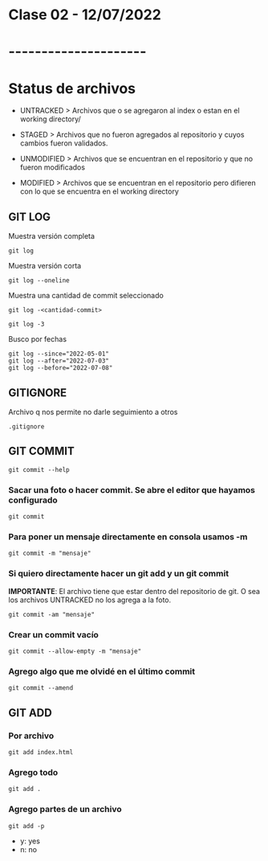 # Clase 02 - 12/07/2022
# ---------------------

# Status de archivos

* UNTRACKED > Archivos que o se agregaron al index o estan en el working directory/

* STAGED > Archivos que no fueron agregados al repositorio y cuyos cambios fueron validados.

* UNMODIFIED > Archivos que se encuentran en el repositorio y que no fueron modificados

* MODIFIED > Archivos que se encuentran en el repositorio pero difieren con lo que se encuentra en el working directory


## GIT LOG

Muestra versión completa

    git log

Muestra versión corta

    git log --oneline

Muestra una cantidad de commit seleccionado

    git log -<cantidad-commit>

    git log -3
    
Busco por fechas

    git log --since="2022-05-01"
    git log --after="2022-07-03"
    git log --before="2022-07-08"

## GITIGNORE

Archivo q nos permite no darle seguimiento a otros

    .gitignore

## GIT COMMIT

    git commit --help

### Sacar una foto o hacer commit. Se abre el editor que hayamos configurado

    git commit

### Para poner un mensaje directamente en consola usamos -m

    git commit -m "mensaje"

### Si quiero directamente hacer un git add y un git commit

**IMPORTANTE**: El archivo tiene que estar dentro del repositorio de git. O sea los archivos UNTRACKED no los agrega a la foto.

    git commit -am "mensaje"

### Crear un commit vacío

    git commit --allow-empty -m "mensaje"

### Agrego algo que me olvidé en el último commit

    git commit --amend

## GIT ADD

### Por archivo

    git add index.html

### Agrego todo

    git add .

### Agrego partes de un archivo 

    git add -p

* y: yes
* n: no



